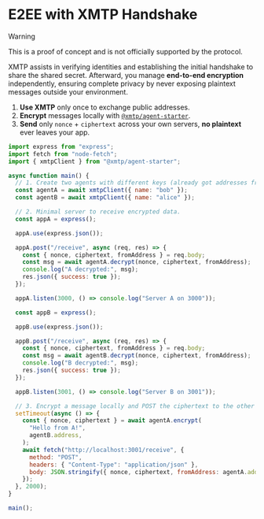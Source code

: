 # E2EE with XMTP Handshake

> [!WARNING]
> This is a proof of concept and is not officially supported by the protocol.

XMTP assists in verifying identities and establishing the initial handshake to share the shared secret. Afterward, you manage **end-to-end encryption** independently, ensuring complete privacy by never exposing plaintext messages outside your environment.

1. **Use XMTP** only once to exchange public addresses.
2. **Encrypt** messages locally with [`@xmtp/agent-starter`](https://github.com/xmtp-labs/agent-starter).
3. **Send** only `nonce` + `ciphertext` across your own servers, **no plaintext** ever leaves your app.

```js
import express from "express";
import fetch from "node-fetch";
import { xmtpClient } from "@xmtp/agent-starter";

async function main() {
  // 1. Create two agents with different keys (already got addresses from XMTP).
  const agentA = await xmtpClient({ name: "bob" });
  const agentB = await xmtpClient({ name: "alice" });

  // 2. Minimal server to receive encrypted data.
  const appA = express();

  appA.use(express.json());

  appA.post("/receive", async (req, res) => {
    const { nonce, ciphertext, fromAddress } = req.body;
    const msg = await agentA.decrypt(nonce, ciphertext, fromAddress);
    console.log("A decrypted:", msg);
    res.json({ success: true });
  });

  appA.listen(3000, () => console.log("Server A on 3000"));

  const appB = express();

  appB.use(express.json());

  appB.post("/receive", async (req, res) => {
    const { nonce, ciphertext, fromAddress } = req.body;
    const msg = await agentB.decrypt(nonce, ciphertext, fromAddress);
    console.log("B decrypted:", msg);
    res.json({ success: true });
  });

  appB.listen(3001, () => console.log("Server B on 3001"));

  // 3. Encrypt a message locally and POST the ciphertext to the other server.
  setTimeout(async () => {
    const { nonce, ciphertext } = await agentA.encrypt(
      "Hello from A!",
      agentB.address,
    );
    await fetch("http://localhost:3001/receive", {
      method: "POST",
      headers: { "Content-Type": "application/json" },
      body: JSON.stringify({ nonce, ciphertext, fromAddress: agentA.address }),
    });
  }, 2000);
}

main();
```

